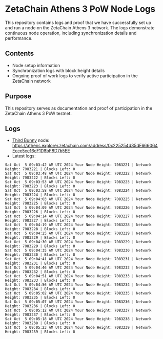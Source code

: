 # ZetaChain Athens 3 PoW Node Logs
This repository contains logs and proof that we have successfully set up and run a node on the ZetaChain Athens 3 network. The logs demonstrate continuous node operation, including synchronization details and performance.

## Contents
- Node setup information
- Synchronization logs with block height details
- Ongoing proof of work logs to verify active participation in the ZetaChain network

## Purpose
This repository serves as documentation and proof of participation in the ZetaChain Athens 3 PoW testnet.

## Logs

- [Third Bunny](https://thirdbunny.xyz/) node: https://athens.explorer.zetachain.com/address/0x225254d35dE666064Eccc5ce16eF1D8bF8D7b5EE
- Latest logs:
```
Sat Oct  5 09:03:42 AM UTC 2024 Your Node Height: 7083221 | Network Height: 7083221 | Blocks Left: 0
Sat Oct  5 09:03:48 AM UTC 2024 Your Node Height: 7083222 | Network Height: 7083222 | Blocks Left: 0
Sat Oct  5 09:03:53 AM UTC 2024 Your Node Height: 7083223 | Network Height: 7083223 | Blocks Left: 0
Sat Oct  5 09:03:58 AM UTC 2024 Your Node Height: 7083224 | Network Height: 7083224 | Blocks Left: 0
Sat Oct  5 09:04:03 AM UTC 2024 Your Node Height: 7083225 | Network Height: 7083225 | Blocks Left: 0
Sat Oct  5 09:04:09 AM UTC 2024 Your Node Height: 7083226 | Network Height: 7083226 | Blocks Left: 0
Sat Oct  5 09:04:14 AM UTC 2024 Your Node Height: 7083227 | Network Height: 7083227 | Blocks Left: 0
Sat Oct  5 09:04:19 AM UTC 2024 Your Node Height: 7083228 | Network Height: 7083228 | Blocks Left: 0
Sat Oct  5 09:04:25 AM UTC 2024 Your Node Height: 7083229 | Network Height: 7083229 | Blocks Left: 0
Sat Oct  5 09:04:30 AM UTC 2024 Your Node Height: 7083229 | Network Height: 7083229 | Blocks Left: 0
Sat Oct  5 09:04:35 AM UTC 2024 Your Node Height: 7083230 | Network Height: 7083230 | Blocks Left: 0
Sat Oct  5 09:04:41 AM UTC 2024 Your Node Height: 7083231 | Network Height: 7083231 | Blocks Left: 0
Sat Oct  5 09:04:46 AM UTC 2024 Your Node Height: 7083232 | Network Height: 7083232 | Blocks Left: 0
Sat Oct  5 09:04:51 AM UTC 2024 Your Node Height: 7083233 | Network Height: 7083233 | Blocks Left: 0
Sat Oct  5 09:04:56 AM UTC 2024 Your Node Height: 7083234 | Network Height: 7083234 | Blocks Left: 0
Sat Oct  5 09:05:02 AM UTC 2024 Your Node Height: 7083235 | Network Height: 7083235 | Blocks Left: 0
Sat Oct  5 09:05:07 AM UTC 2024 Your Node Height: 7083236 | Network Height: 7083236 | Blocks Left: 0
Sat Oct  5 09:05:12 AM UTC 2024 Your Node Height: 7083237 | Network Height: 7083237 | Blocks Left: 0
Sat Oct  5 09:05:18 AM UTC 2024 Your Node Height: 7083238 | Network Height: 7083238 | Blocks Left: 0
Sat Oct  5 09:05:23 AM UTC 2024 Your Node Height: 7083239 | Network Height: 7083239 | Blocks Left: 0
```
